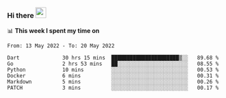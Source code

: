 ### Hi there <a href="https://www.gautamkrishnar.com/"><img src="https://media.giphy.com/media/hvRJCLFzcasrR4ia7z/giphy.gif" width="25px"></a>

📊 **This week I spent my time on**

<!--START_SECTION:waka-->

```text
From: 13 May 2022 - To: 20 May 2022

Dart              30 hrs 15 mins  ██████████████████████▒░░   89.68 %
Go                2 hrs 53 mins   ██░░░░░░░░░░░░░░░░░░░░░░░   08.55 %
Python            10 mins         ░░░░░░░░░░░░░░░░░░░░░░░░░   00.53 %
Docker            6 mins          ░░░░░░░░░░░░░░░░░░░░░░░░░   00.31 %
Markdown          5 mins          ░░░░░░░░░░░░░░░░░░░░░░░░░   00.26 %
PATCH             3 mins          ░░░░░░░░░░░░░░░░░░░░░░░░░   00.17 %
```

<!--END_SECTION:waka-->
